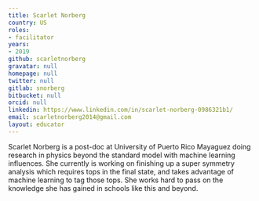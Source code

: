 ```yaml
---
title: Scarlet Norberg
country: US
roles:
- facilitator
years:
- 2019
github: scarletnorberg
gravatar: null
homepage: null
twitter: null
gitlab: snorberg
bitbucket: null
orcid: null
linkedin: https://www.linkedin.com/in/scarlet-norberg-0986321b1/
email: scarletnorberg2014@gmail.com
layout: educator
---
```


Scarlet Norberg is a post-doc at University of Puerto Rico Mayaguez doing research in physics beyond the standard model with machine learning influences. She currently is working on finishing up a super symmetry analysis which requires tops in the final state, and takes advantage of machine learning to tag those tops. She works hard to pass on the knowledge she has gained in schools like this and beyond.